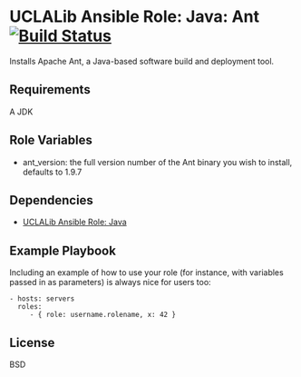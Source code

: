 UCLALib Ansible Role: Java: Ant [![Build Status](https://travis-ci.org/UCLALibrary/uclalib_role_java_ant.svg?branch=master)](https://travis-ci.org/UCLALibrary/uclalib_role_java_ant)
=========

Installs Apache Ant, a Java-based software build and deployment tool.

Requirements
------------

A JDK

Role Variables
--------------

 * ant_version: the full version number of the Ant binary you wish to install, defaults to 1.9.7

Dependencies
------------

 * [UCLALib Ansible Role: Java](https://github.com/UCLALibrary/ansible_uclalib_role_java)

Example Playbook
----------------

Including an example of how to use your role (for instance, with variables passed in as parameters) is always nice for users too:

    - hosts: servers
      roles:
         - { role: username.rolename, x: 42 }

License
-------

BSD
